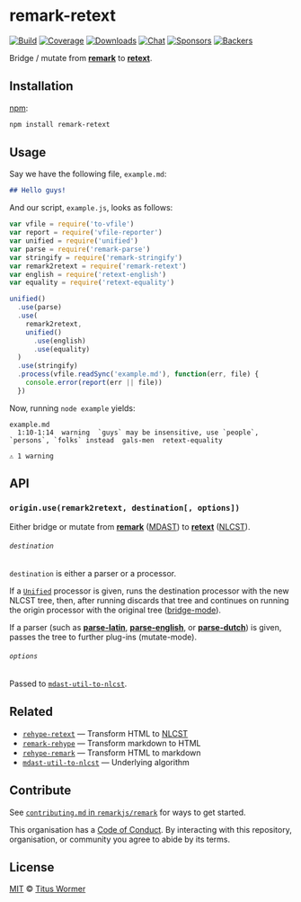 # remark-retext

[![Build][build-badge]][build]
[![Coverage][coverage-badge]][coverage]
[![Downloads][downloads-badge]][downloads]
[![Chat][chat-badge]][chat]
[![Sponsors][sponsors-badge]][collective]
[![Backers][backers-badge]][collective]

Bridge / mutate from [**remark**][remark] to [**retext**][retext].

## Installation

[npm][]:

```bash
npm install remark-retext
```

## Usage

Say we have the following file, `example.md`:

```markdown
## Hello guys!
```

And our script, `example.js`, looks as follows:

```javascript
var vfile = require('to-vfile')
var report = require('vfile-reporter')
var unified = require('unified')
var parse = require('remark-parse')
var stringify = require('remark-stringify')
var remark2retext = require('remark-retext')
var english = require('retext-english')
var equality = require('retext-equality')

unified()
  .use(parse)
  .use(
    remark2retext,
    unified()
      .use(english)
      .use(equality)
  )
  .use(stringify)
  .process(vfile.readSync('example.md'), function(err, file) {
    console.error(report(err || file))
  })
```

Now, running `node example` yields:

```text
example.md
  1:10-1:14  warning  `guys` may be insensitive, use `people`, `persons`, `folks` instead  gals-men  retext-equality

⚠ 1 warning
```

## API

### `origin.use(remark2retext, destination[, options])`

Either bridge or mutate from [**remark**][remark] ([MDAST][]) to
[**retext**][retext] ([NLCST][]).

###### `destination`

`destination` is either a parser or a processor.

If a [`Unified`][processor] processor is given, runs the destination
processor with the new NLCST tree, then, after running discards that
tree and continues on running the origin processor with the original
tree ([bridge-mode][bridge]).

If a parser (such as [**parse-latin**][latin], [**parse-english**][english],
or [**parse-dutch**][dutch]) is given, passes the tree to further
plug-ins (mutate-mode).

###### `options`

Passed to [`mdast-util-to-nlcst`][to-nlcst].

## Related

*   [`rehype-retext`](https://github.com/rehypejs/rehype-retext)
    — Transform HTML to [NLCST][]
*   [`remark-rehype`](https://github.com/remarkjs/remark-rehype)
    — Transform markdown to HTML
*   [`rehype-remark`](https://github.com/rehypejs/rehype-remark)
    — Transform HTML to markdown
*   [`mdast-util-to-nlcst`][to-nlcst]
    — Underlying algorithm

## Contribute

See [`contributing.md` in `remarkjs/remark`][contributing] for ways to get
started.

This organisation has a [Code of Conduct][coc].  By interacting with this
repository, organisation, or community you agree to abide by its terms.

## License

[MIT][license] © [Titus Wormer][author]

<!-- Definitions -->

[build-badge]: https://img.shields.io/travis/remarkjs/remark-retext.svg

[build]: https://travis-ci.org/remarkjs/remark-retext

[coverage-badge]: https://img.shields.io/codecov/c/github/remarkjs/remark-retext.svg

[coverage]: https://codecov.io/github/remarkjs/remark-retext

[downloads-badge]: https://img.shields.io/npm/dm/remark-retext.svg

[downloads]: https://www.npmjs.com/package/remark-retext

[chat-badge]: https://img.shields.io/badge/join%20the%20community-on%20spectrum-7b16ff.svg

[chat]: https://spectrum.chat/unified/remark

[sponsors-badge]: https://opencollective.com/unified/sponsors/badge.svg

[backers-badge]: https://opencollective.com/unified/backers/badge.svg

[collective]: https://opencollective.com/unified

[npm]: https://docs.npmjs.com/cli/install

[license]: license

[author]: https://wooorm.com

[mdast]: https://github.com/syntax-tree/mdast

[remark]: https://github.com/remarkjs/remark

[retext]: https://github.com/retextjs/retext

[processor]: https://github.com/unifiedjs/unified#processor

[bridge]: https://github.com/unifiedjs/unified#processing-between-syntaxes

[nlcst]: https://github.com/syntax-tree/nlcst

[latin]: https://github.com/wooorm/parse-latin

[english]: https://github.com/wooorm/parse-english

[dutch]: https://github.com/wooorm/parse-dutch

[to-nlcst]: https://github.com/syntax-tree/mdast-util-to-nlcst

[contributing]: https://github.com/remarkjs/remark/blob/master/contributing.md

[coc]: https://github.com/remarkjs/remark/blob/master/code-of-conduct.md
